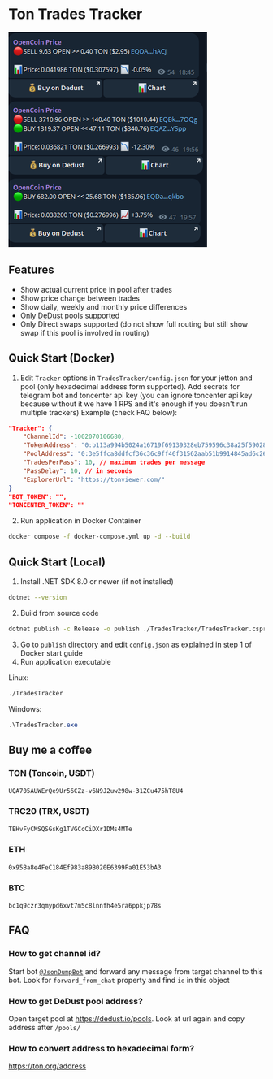 # Ton Trades Tracker
![Preview](https://github.com/Ludwintor/TonTradesTracker/raw/main/preview.png)

## Features
* Show actual current price in pool after trades
* Show price change between trades
* Show daily, weekly and monthly price differences
* Only [DeDust](https://dedust.io) pools supported
* Only Direct swaps supported (do not show full routing but still show swap if this pool is involved in routing)

## Quick Start (Docker)
1. Edit `Tracker` options in `TradesTracker/config.json` for your jetton and pool (only hexadecimal address form supported). Add secrets for telegram bot and toncenter api key (you can ignore toncenter api key because without it we have 1 RPS and it's enough if you doesn't run multiple trackers)
Example (check FAQ below):
```json
"Tracker": {
    "ChannelId": -1002070106680,
    "TokenAddress": "0:b113a994b5024a16719f69139328eb759596c38a25f59028b146fecdc3621dfe",
    "PoolAddress": "0:3e5ffca8ddfcf36c36c9ff46f31562aab51b9914845ad6c26cbde649d58a5588",
    "TradesPerPass": 10, // maximum trades per message
    "PassDelay": 10, // in seconds
    "ExplorerUrl": "https://tonviewer.com/"
}
"BOT_TOKEN": "",
"TONCENTER_TOKEN": ""
```
2. Run application in Docker Container
```bash
docker compose -f docker-compose.yml up -d --build
```

## Quick Start (Local)
1. Install .NET SDK 8.0 or newer (if not installed)
```bash
dotnet --version
```
2. Build from source code
```bash
dotnet publish -c Release -o publish ./TradesTracker/TradesTracker.csproj
```
3. Go to `publish` directory and edit `config.json` as explained in step 1 of Docker start guide
4. Run application executable
   
Linux:
```bash
./TradesTracker
```
Windows:
```powershell
.\TradesTracker.exe
```

## Buy me a coffee

### TON (Toncoin, USDT)
```
UQA705AUWErQe9Ur56CZz-v6N9J2uw298w-31ZCu475hT8U4
```

### TRC20 (TRX, USDT)
```
TEHvFyCMSQSGsKg1TVGCcCiDXr1DMs4MTe
```

### ETH
```
0x95Ba8e4FeC184Ef983a89B020E6399Fa01E53bA3
```

### BTC
```
bc1q9czr3qmypd6xvt7m5c8lnnfh4e5ra6ppkjp78s
```

## FAQ

### How to get channel id?
Start bot [`@JsonDumpBot`](https://t.me/JsonDumpBot) and forward any message from target channel to this bot. Look for `forward_from_chat` property and find `id` in this object

### How to get DeDust pool address?
Open target pool at https://dedust.io/pools. Look at url again and copy address after `/pools/`

### How to convert address to hexadecimal form?
https://ton.org/address
